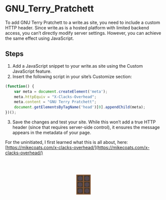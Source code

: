 # GNU_Terry_Pratchett

To add GNU Terry Pratchett to a write.as site, you need to include a custom HTTP header. Since write.as is a hosted platform with limited backend access, you can’t directly modify server settings. However, you can achieve the same effect using JavaScript.

## Steps

1.	Add a JavaScript snippet to your write.as site using the Custom JavaScript feature.
2.	Insert the following script in your site’s Customize section:

```javascript 
(function() {
    var meta = document.createElement('meta');
    meta.httpEquiv = "X-Clacks-Overhead";
    meta.content = "GNU Terry Pratchett";
    document.getElementsByTagName('head')[0].appendChild(meta);
})();
```


3.	Save the changes and test your site. While this won’t add a true HTTP header (since that requires server-side control), it ensures the message appears in the metadata of your page.

For the uninitiated, I first learned what this is all about, here: [https://mikecoats.com/x-clacks-overhead/](https://mikecoats.com/x-clacks-overhead/)

</br>
</br>
<p align="center">
  <img src="Clacks.gif" alt="GNU Terry Pratchett" />
</p>
